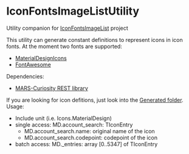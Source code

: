 # IconFontsImageListUtility
Utility companion for [IconFontsImageList](https://github.com/EtheaDev/IconFontsImageList) project

This utility can generate constant definitions to represent icons in icon fonts.
At the moment two fonts are supported:
 - [MaterialDesignIcons](http://materialdesignicons.com/)
 - [FontAwesome](https://fontawesome.com/)

Dependencies:
  - [MARS-Curiosity REST library](https://github.com/andrea-magni/MARS)
  
If you are looking for icon defitions, just look into the [Generated folder](https://github.com/andrea-magni/IconFontsImageListUtility/tree/master/Generated).
Usage:
 - Include unit (i.e. Icons.MaterialDesign)
 - single access: MD.account_search: TIconEntry
   - MD.account_search.name: original name of the icon
   - MD.account_search.codepoint: codepoint of the icon
 - batch access: MD.\_entries: array [0..5347] of TIconEntry
   
